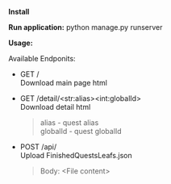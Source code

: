 **Install**




**Run application:**
python manage.py runserver

**Usage:**

Available Endponits:

- GET /   
    Download main page html
- GET /detail/\<str:alias>\<int:globalId>       
    Download detail html
    > alias - quest alias    
     globalId - quest globalId
   
- POST /api/        
    Upload FinishedQuestsLeafs.json     
    > Body: \<File content>




   
   
      